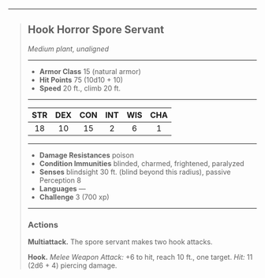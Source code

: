 ***
> ## Hook Horror Spore Servant
> *Medium plant, unaligned*
> 
> ***
> 
> - **Armor Class** 15 (natural armor)
> - **Hit Points** 75 (10d10 + 10)
> - **Speed** 20 ft., climb 20 ft.
> 
> ***
> 
> |STR|DEX|CON|INT|WIS|CHA|
> |:---:|:---:|:---:|:---:|:---:|:---:|
> |18|10|15|2|6|1|
> 
> ***
> 
> - **Damage Resistances** poison
> - **Condition Immunities** blinded, charmed, frightened, paralyzed
> - **Senses** blindsight 30 ft. (blind beyond this radius), passive Perception 8
> - **Languages** —
> - **Challenge** 3 (700 xp)
> 
> ***
> 
> ### Actions
> **Multiattack.** The spore servant makes two hook attacks.
> 
> **Hook.** *Melee Weapon Attack:* +6 to hit, reach 10 ft., one target. *Hit:* 11 (2d6 + 4) piercing damage.